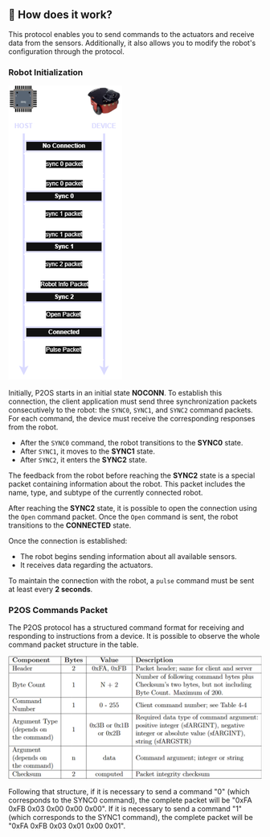## 🤔 How does it work?

This protocol enables you to send commands to the actuators and receive data from the sensors. Additionally, it also allows you to modify the robot's configuration through the protocol.

### Robot Initialization

![Robot](./docs/diagramas-p2os.drawio.png)


Initially, P2OS starts in an initial state **NOCONN**. To establish this connection, the client application must send three synchronization packets consecutively to the robot: the `SYNC0`, `SYNC1`, and `SYNC2` command packets. For each command, the device must receive the corresponding responses from the robot.

- After the `SYNC0` command, the robot transitions to the **SYNC0** state.  
- After `SYNC1`, it moves to the **SYNC1** state.  
- After `SYNC2`, it enters the **SYNC2** state.

The feedback from the robot before reaching the **SYNC2** state is a special packet containing information about the robot. This packet includes the name, type, and subtype of the currently connected robot.

After reaching the **SYNC2** state, it is possible to open the connection using the `Open` command packet. Once the `Open` command is sent, the robot transitions to the **CONNECTED** state.

Once the connection is established:
- The robot begins sending information about all available sensors.
- It receives data regarding the actuators.

To maintain the connection with the robot, a `pulse` command must be sent at least every **2 seconds**.

### P2OS Commands Packet

The P2OS protocol has a structured command format for receiving and responding to instructions from a device. It is possible to observe the whole command packet structure in the table.

![p2os client command packet](./docs/p2os-client-command-packet.png)

Following that structure, if it is necessary to send a command "0" (which corresponds to the SYNC0 command), the complete packet will be "0xFA 0xFB 0x03 0x00 0x00 0x00". If it is necessary to send a command "1" (which corresponds to the SYNC1 command), the complete packet will be "0xFA 0xFB 0x03 0x01 0x00 0x01".
